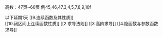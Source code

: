 高数：47页~60页
例45,46,47,3,4,5,7,8,9,10f

以下延期1天
[[9.连续函数及其性质]]  
[[10.闭区间上连续函数性质]]
[[2.求导法则]]
[[3.高阶求导]]
[[4.隐函数与参数函数求导]]